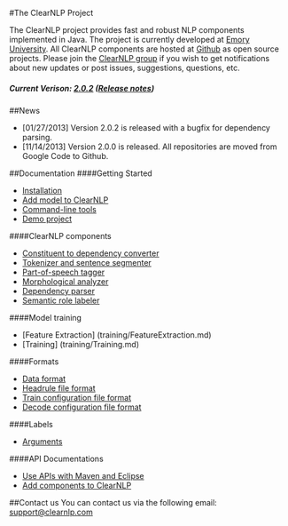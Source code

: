 #The ClearNLP Project

The ClearNLP project provides fast and robust NLP components implemented in Java. The project is currently developed at [Emory University](http://www.mathcs.emory.edu/). All ClearNLP components are hosted at [Github](https://github.com/clearnlp) as open source projects. Please join the [ClearNLP group](https://groups.google.com/forum/?fromgroups#!forum/clearnlp) if you wish to get notifications about new updates or post issues, suggestions, questions, etc.

##### Current Verison: [2.0.2](https://oss.sonatype.org/service/local/artifact/maven/redirect?r=releases&g=com.clearnlp&a=clearnlp&v=2.0.2&e=jar) ([Release notes](release_notes.md))

##News
- [01/27/2013] Version 2.0.2 is released with a bugfix for dependency parsing.
- [11/14/2013] Version 2.0.0 is released. All repositories are moved from Google Code to Github.

##Documentation
####Getting Started
* [Installation](getting_started/installation.md)
* [Add model to ClearNLP](getting_started/add_models.md)
* [Command-line tools](getting_started/command-line_tools.md)
* [Demo project](demo/clearnlp_demo.md) 

####ClearNLP components
* [Constituent to dependency converter](components/constituent_to_dependency_converter.md)
* [Tokenizer and sentence segmenter](components/tokenizer_and_sentence_segmenter.md)
* [Part-of-speech tagger](components/pos_tagger.md)
* [Morphological analyzer](components/morphological_analyzer.md)
* [Dependency parser](components/dependency_parser.md)
* [Semantic role labeler](components/semantic_role_labeler.md)

####Model training
* [Feature Extraction] (training/FeatureExtraction.md)
* [Training] (training/Training.md)

####Formats
* [Data format](formats/data_format.md)
* [Headrule file format](formats/headrule_file_format.md)
* [Train configuration file format](formats/configuration/config_train.md)
* [Decode configuration file format](formats/configuration/config_decode.md)

####Labels
* [Arguments](labels/arguments.md)

####API Documentations
* [Use APIs with Maven and Eclipse](api/using_apis.md)
* [Add components to ClearNLP](api/add_component_to_clearnlp.md)

##Contact us
You can contact us via the following email:
	[support@clearnlp.com](mailto:support@clearnlp.com)
